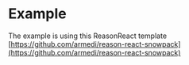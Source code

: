 # Example

The example is using this ReasonReact template [https://github.com/armedi/reason-react-snowpack](https://github.com/armedi/reason-react-snowpack)
